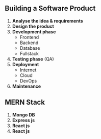 ## Building a Software Product
1. **Analyse the idea & requirements**
2. **Design the product**
3. **Development phase**
    - Frontend
    - Backend
    - Database
    - Fullstack
4. **Testing phase** (QA)
5. **Deployment**
    - Internet
    - Cloud
    - DevOps
6. **Maintenance**

## MERN Stack
1. **Mongo DB**
2. **Express js**
3. **React js**
4. **React js**

